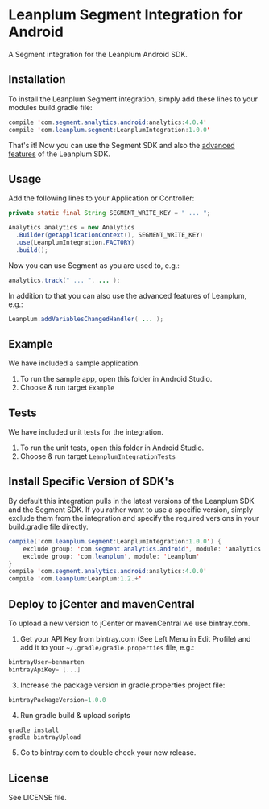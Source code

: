 # Leanplum Segment Integration for Android
A Segment integration for the Leanplum Android SDK.

## Installation
To install the Leanplum Segment integration, simply add these lines to your
modules build.gradle file:

```java
compile 'com.segment.analytics.android:analytics:4.0.4'
compile 'com.leanplum.segment:LeanplumIntegration:1.0.0'
```
That's it! Now you can use the Segment SDK and also the [advanced features](https://www.leanplum.com/docs#/docs) of the Leanplum SDK.

## Usage
Add the following lines to your Application or Controller:

```java
private static final String SEGMENT_WRITE_KEY = " ... ";

Analytics analytics = new Analytics
  .Builder(getApplicationContext(), SEGMENT_WRITE_KEY)
  .use(LeanplumIntegration.FACTORY)
  .build();
```

Now you can use Segment as you are used to, e.g.:
```java
analytics.track(" ... ", ... );
```

In addition to that you can also use the advanced features of Leanplum, e.g.:
```java
Leanplum.addVariablesChangedHandler( ... );
```

## Example
We have included a sample application.

1. To run the sample app, open this folder in Android Studio.
2. Choose & run target `Example`

## Tests
We have included unit tests for the integration.

1. To run the unit tests, open this folder in Android Studio.
2. Choose & run target `LeanplumIntegrationTests`

## Install Specific Version of SDK's
By default this integration pulls in the latest versions of the Leanplum SDK and the Segment SDK. If you rather want to use a specific version, simply exclude them from the integration and specify the required versions in your build.gradle file directly.
```java
compile('com.leanplum.segment:LeanplumIntegration:1.0.0') {
    exclude group: 'com.segment.analytics.android', module: 'analytics'
    exclude group: 'com.leanplum', module: 'Leanplum'
}
compile 'com.segment.analytics.android:analytics:4.0.0'
compile 'com.leanplum:Leanplum:1.2.+'
```

## Deploy to jCenter and mavenCentral
To upload a new version to jCenter or mavenCentral we use bintray.com.

1. Get your API Key from bintray.com (See Left Menu in Edit Profile) and add it to your `~/.gradle/gradle.properties` file, e.g.:
  
  ```groovy
  bintrayUser=benmarten
  bintrayApiKey= [...]
  ```
3. Increase the package version in gradle.properties project file:
  
  ```groovy
  bintrayPackageVersion=1.0.0
  ```
4. Run gradle build & upload scripts
  
  ```bash
  gradle install
  gradle bintrayUpload
  ```
5. Go to bintray.com to double check your new release.

## License
See LICENSE file.
